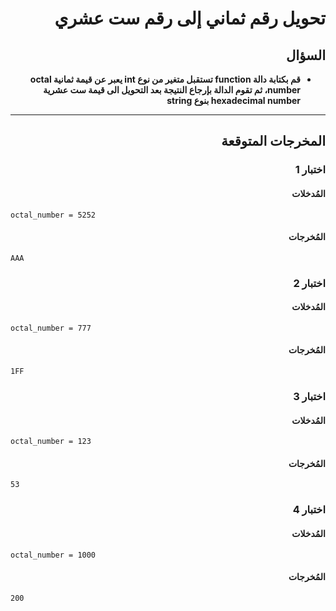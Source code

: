 # <div dir="rtl">تحويل رقم ثماني إلى رقم ست عشري</div>

## <div dir="rtl">السؤال</div>

<ul dir="rtl">
<li>
<b>
قم بكتابة دالة function تستقبل متغير من نوع int يعبر عن قيمة ثمانية octal number، ثم تقوم الدالة بإرجاع النتيجة بعد التحويل الى قيمة ست عشرية hexadecimal number بنوع string
</b>
</li>
</ul>

---

## <div dir="rtl">المخرجات المتوقعة</div>

### <div dir="rtl">اختبار 1</div>

#### <div dir="rtl">المُدخلات</div>

```text
octal_number = 5252
```

#### <div dir="rtl">المُخرجات</div>

```text
AAA
```

### <div dir="rtl">اختبار 2</div>

#### <div dir="rtl">المُدخلات</div>

```text
octal_number = 777
```

#### <div dir="rtl">المُخرجات</div>

```text
1FF
```

### <div dir="rtl">اختبار 3</div>

#### <div dir="rtl">المُدخلات</div>

```text
octal_number = 123
```

#### <div dir="rtl">المُخرجات</div>

```text
53
```

### <div dir="rtl">اختبار 4</div>

#### <div dir="rtl">المُدخلات</div>

```text
octal_number = 1000
```

#### <div dir="rtl">المُخرجات</div>

```text
200
```